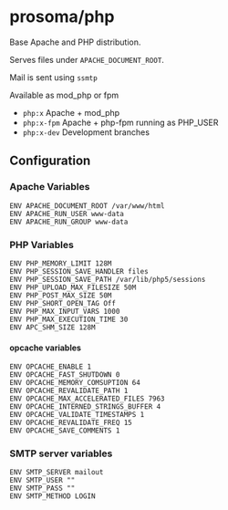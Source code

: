 # prosoma/php

Base Apache and PHP distribution.

Serves files under `APACHE_DOCUMENT_ROOT`.

Mail is sent using `ssmtp`

Available as mod_php or fpm

 * `php:x` Apache + mod_php
 * `php:x-fpm` Apache + php-fpm running as PHP_USER
 * `php:x-dev` Development branches

## Configuration

### Apache Variables

```
ENV APACHE_DOCUMENT_ROOT /var/www/html
ENV APACHE_RUN_USER www-data
ENV APACHE_RUN_GROUP www-data
```

### PHP Variables

```
ENV PHP_MEMORY_LIMIT 128M
ENV PHP_SESSION_SAVE_HANDLER files
ENV PHP_SESSION_SAVE_PATH /var/lib/php5/sessions
ENV PHP_UPLOAD_MAX_FILESIZE 50M
ENV PHP_POST_MAX_SIZE 50M
ENV PHP_SHORT_OPEN_TAG Off
ENV PHP_MAX_INPUT_VARS 1000
ENV PHP_MAX_EXECUTION_TIME 30
ENV APC_SHM_SIZE 128M
```

#### opcache variables

```
ENV OPCACHE_ENABLE 1
ENV OPCACHE_FAST_SHUTDOWN 0
ENV OPCACHE_MEMORY_COMSUPTION 64
ENV OPCACHE_REVALIDATE_PATH 1
ENV OPCACHE_MAX_ACCELERATED_FILES 7963
ENV OPCACHE_INTERNED_STRINGS_BUFFER 4
ENV OPCACHE_VALIDATE_TIMESTAMPS 1
ENV OPCACHE_REVALIDATE_FREQ 15
ENV OPCACHE_SAVE_COMMENTS 1
```

### SMTP server variables

```
ENV SMTP_SERVER mailout
ENV SMTP_USER ""
ENV SMTP_PASS ""
ENV SMTP_METHOD LOGIN
```
